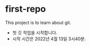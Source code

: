 # first-repo

This project is to learn about git.

- 첫 깃 작업을 시작합니다.
- 시작 시간은  2022년 4월 13일 3시40분.


